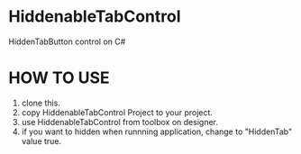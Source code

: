 # HiddenableTabControl

HiddenTabButton control on C#

# HOW TO USE

1. clone this.
2. copy HiddenableTabControl Project to your project.
3. use HiddenableTabControl from toolbox on designer.
4. if you want to hidden when runnning application, change to "HiddenTab" value true.

